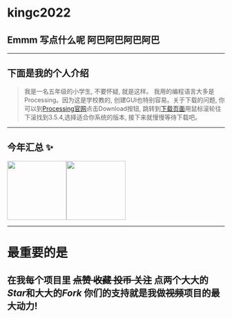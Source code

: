 # **kingc2022**

## Emmm 写点什么呢 阿巴阿巴阿巴阿巴

---------------

## 下面是我的个人介绍

> 我是一名五年级的小学生, 不要怀疑, 就是这样。
我用的编程语言大多是Processing。因为这是学校教的, 创建GUI也特别容易。关于下载的问题, 你可以到<a href="https://processing.org" target="_blank">Processing官网</a>点击Download按钮, 跳转到<a href="https://processing.org/download" target="_blank">下载页面</a>用鼠标滚轮往下滚找到3.5.4,选择适合你系统的版本, 接下来就慢慢等待下载吧。

-----------
## 今年汇总 ✨

<img align="" height="137px" src="https://github-readme-stats.vercel.app/api?username=kingc2022&hide_title=true&hide_border=true&show_icons=true&include_all_commits=true&line_height=21&bg_color=0,EC6C6C,FFD479,FFFC79,73FA79&theme=graywhite&locale=cn" /><img align="" height="137px" src="https://github-readme-stats.vercel.app/api/top-langs/?username=kingc2022&hide_title=true&hide_border=true&layout=compact&bg_color=0,73FA79,73FDFF,D783FF&theme=graywhite&locale=cn" />

----------
# 最重要的是

## 在我每个项目里 ~~点赞 收藏 投币 关注~~ 点两个大大的***Star***和大大的***Fork*** 你们的支持就是我做~~视频~~项目的最大动力!
